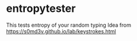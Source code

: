 # entropytester
This tests entropy of your random typing
Idea from https://s0md3v.github.io/lab/keystrokes.html
